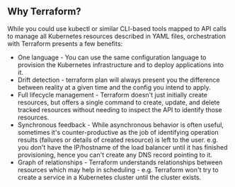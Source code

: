 ## Why Terraform?

While you could use kubectl or similar CLI-based tools mapped to API calls to manage all Kubernetes resources described in YAML files, orchestration with Terraform presents a few benefits:

- One language - You can use the same configuration language to provision the Kubernetes infrastructure and to deploy applications into it.
- Drift detection - terraform plan will always present you the difference between reality at a given time and the config you intend to apply.
- Full lifecycle management - Terraform doesn't just initially create resources, but offers a single command to create, update, and delete tracked resources without needing to inspect the API to identify those resources.
- Synchronous feedback - While asynchronous behavior is often useful, sometimes it's counter-productive as the job of identifying operation results (failures or details of created resource) is left to the user. e.g. you don't have the IP/hostname of the load balancer until it has finished provisioning, hence you can't create any DNS record pointing to it.
- Graph of relationships - Terraform understands relationships between resources which may help in scheduling - e.g. Terraform won't try to create a service in a Kubernetes cluster until the cluster exists.